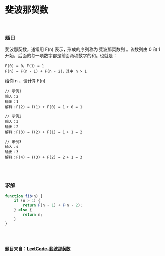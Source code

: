 # 斐波那契数

</br>

### 题目

斐波那契数，通常用 F(n) 表示，形成的序列称为 斐波那契数列 。该数列由 0 和 1 开始，后面的每一项数字都是前面两项数字的和。也就是：

```
F(0) = 0，F(1) = 1
F(n) = F(n - 1) + F(n - 2)，其中 n > 1
```

给你 n ，请计算 F(n)

```
// 示例1
输入：2
输出：1
解释：F(2) = F(1) + F(0) = 1 + 0 = 1

// 示例2
输入：3
输出：2
解释：F(3) = F(2) + F(1) = 1 + 1 = 2

// 示例3
输入：4
输出：3
解释：F(4) = F(3) + F(2) = 2 + 1 = 3
```

</br>
</br>

### 求解

```javascript
function fib(n) {
    if (n > 1) {
        return F(n - 1) + F(n - 2);
    } else {
        return n;
    }
}
```

</br>
</br>

**题目来自：[LeetCode-斐波那契数](https://leetcode-cn.com/problems/fibonacci-number/)**
